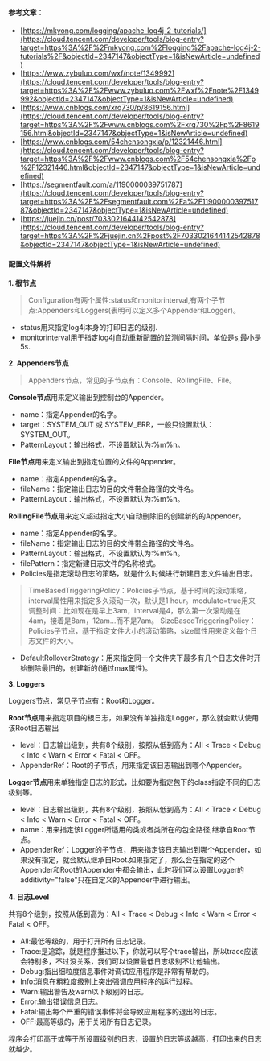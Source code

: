 #### 参考文章：
- [https://mkyong.com/logging/apache-log4j-2-tutorials/](https://cloud.tencent.com/developer/tools/blog-entry?target=https%3A%2F%2Fmkyong.com%2Flogging%2Fapache-log4j-2-tutorials%2F&objectId=2347147&objectType=1&isNewArticle=undefined)
- [https://www.zybuluo.com/wxf/note/1349992](https://cloud.tencent.com/developer/tools/blog-entry?target=https%3A%2F%2Fwww.zybuluo.com%2Fwxf%2Fnote%2F1349992&objectId=2347147&objectType=1&isNewArticle=undefined)
- [https://www.cnblogs.com/xrq730/p/8619156.html](https://cloud.tencent.com/developer/tools/blog-entry?target=https%3A%2F%2Fwww.cnblogs.com%2Fxrq730%2Fp%2F8619156.html&objectId=2347147&objectType=1&isNewArticle=undefined)
- [https://www.cnblogs.com/54chensongxia/p/12321446.html](https://cloud.tencent.com/developer/tools/blog-entry?target=https%3A%2F%2Fwww.cnblogs.com%2F54chensongxia%2Fp%2F12321446.html&objectId=2347147&objectType=1&isNewArticle=undefined)
- [https://segmentfault.com/a/1190000039751787](https://cloud.tencent.com/developer/tools/blog-entry?target=https%3A%2F%2Fsegmentfault.com%2Fa%2F1190000039751787&objectId=2347147&objectType=1&isNewArticle=undefined)
- [https://juejin.cn/post/7033021644142542878](https://cloud.tencent.com/developer/tools/blog-entry?target=https%3A%2F%2Fjuejin.cn%2Fpost%2F7033021644142542878&objectId=2347147&objectType=1&isNewArticle=undefined)

#### 配置文件解析

**1. 根节点**

>  Configuration有两个属性:status和monitorinterval,有两个子节点:Appenders和Loggers(表明可以定义多个Appender和Logger)。 

- status用来指定log4j本身的打印日志的级别.
- monitorinterval用于指定log4j自动重新配置的监测间隔时间，单位是s,最小是5s.

**2. Appenders节点**

>  Appenders节点，常见的子节点有：Console、RollingFile、File。 

**Console节点**用来定义输出到控制台的Appender。

- name：指定Appender的名字。
- target：SYSTEM_OUT 或 SYSTEM_ERR，一般只设置默认：SYSTEM_OUT。
- PatternLayout：输出格式，不设置默认为:%m%n。

**File节点**用来定义输出到指定位置的文件的Appender。

- name：指定Appender的名字。
- fileName：指定输出日志的目的文件带全路径的文件名。
- PatternLayout：输出格式，不设置默认为:%m%n。

**RollingFile节点**用来定义超过指定大小自动删除旧的创建新的的Appender。

- name：指定Appender的名字。
- fileName：指定输出日志的目的文件带全路径的文件名。
- PatternLayout：输出格式，不设置默认为:%m%n。
- filePattern：指定新建日志文件的名称格式。
- Policies是指定滚动日志的策略，就是什么时候进行新建日志文件输出日志。

>  TimeBasedTriggeringPolicy：Policies子节点，基于时间的滚动策略，interval属性用来指定多久滚动一次，默认是1 hour。modulate=true用来调整时间：比如现在是早上3am，interval是4，那么第一次滚动是在4am，接着是8am，12am...而不是7am。 SizeBasedTriggeringPolicy：Policies子节点，基于指定文件大小的滚动策略，size属性用来定义每个日志文件的大小。 

- DefaultRolloverStrategy：用来指定同一个文件夹下最多有几个日志文件时开始删除最旧的，创建新的(通过max属性)。

**3. Loggers**

Loggers节点，常见子节点有：Root和Logger。

**Root节点**用来指定项目的根日志，如果没有单独指定Logger，那么就会默认使用该Root日志输出

- level：日志输出级别，共有8个级别，按照从低到高为：All < Trace < Debug < Info < Warn < Error < Fatal < OFF。
- AppenderRef：Root的子节点，用来指定该日志输出到哪个Appender。

**Logger节点**用来单独指定日志的形式，比如要为指定包下的class指定不同的日志级别等。

- level：日志输出级别，共有8个级别，按照从低到高为：All < Trace < Debug < Info < Warn < Error < Fatal < OFF。
- name：用来指定该Logger所适用的类或者类所在的包全路径,继承自Root节点。
- AppenderRef：Logger的子节点，用来指定该日志输出到哪个Appender，如果没有指定，就会默认继承自Root.如果指定了，那么会在指定的这个Appender和Root的Appender中都会输出，此时我们可以设置Logger的additivity="false"只在自定义的Appender中进行输出。

**4. 日志Level**

共有8个级别，按照从低到高为：All < Trace < Debug < Info < Warn < Error < Fatal < OFF。

- All:最低等级的，用于打开所有日志记录。
- Trace:是追踪，就是程序推进以下，你就可以写个trace输出，所以trace应该会特别多，不过没关系，我们可以设置最低日志级别不让他输出。
- Debug:指出细粒度信息事件对调试应用程序是非常有帮助的。
- Info:消息在粗粒度级别上突出强调应用程序的运行过程。
- Warn:输出警告及warn以下级别的日志。
- Error:输出错误信息日志。
- Fatal:输出每个严重的错误事件将会导致应用程序的退出的日志。
- OFF:最高等级的，用于关闭所有日志记录。

程序会打印高于或等于所设置级别的日志，设置的日志等级越高，打印出来的日志就越少。
